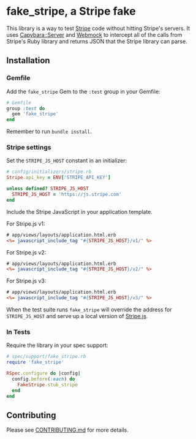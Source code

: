 # fake\_stripe, a Stripe fake

This library is a way to test [Stripe](http://www.stripe.com/) code without hitting Stripe's
servers. It uses
[Capybara::Server](https://github.com/jnicklas/capybara/blob/master/lib/capybara/server.rb)
and [Webmock](https://github.com/bblimke/webmock) to intercept all of the calls from Stripe's
Ruby library and returns JSON that the Stripe library can parse.

## Installation

### Gemfile

Add the `fake_stripe` Gem to the `:test` group in your Gemfile:

```ruby
# Gemfile
group :test do
  gem 'fake_stripe'
end
```

Remember to run `bundle install`.

### Stripe settings

Set the `STRIPE_JS_HOST` constant in an initializer:

```ruby
# config/initializers/stripe.rb
Stripe.api_key = ENV['STRIPE_API_KEY']

unless defined? STRIPE_JS_HOST
  STRIPE_JS_HOST = 'https://js.stripe.com'
end
```

Include the Stripe JavaScript in your application template.

For Stripe.js v1:

```rhtml
# app/views/layouts/application.html.erb
<%= javascript_include_tag "#{STRIPE_JS_HOST}/v1/" %>
```

For Stripe.js v2:

```rhtml
# app/views/layouts/application.html.erb
<%= javascript_include_tag "#{STRIPE_JS_HOST}/v2/" %>
```

For Stripe.js v3:

```rhtml
# app/views/layouts/application.html.erb
<%= javascript_include_tag "#{STRIPE_JS_HOST}/v3/" %>
```

When the test suite runs `fake_stripe` will override the address for
`STRIPE_JS_HOST` and serve up a local version of [Stripe.js](https://stripe.com/docs/stripe.js).

### In Tests

Require the library in your spec support:

```ruby
# spec/support/fake_stripe.rb
require 'fake_stripe'

RSpec.configure do |config|
  config.before(:each) do
    FakeStripe.stub_stripe
  end
end
```

## Contributing

Please see [CONTRIBUTING.md][1] for more details.

[1]: https://github.com/thoughtbot/fake_stripe/blob/master/CONTRIBUTING.md
